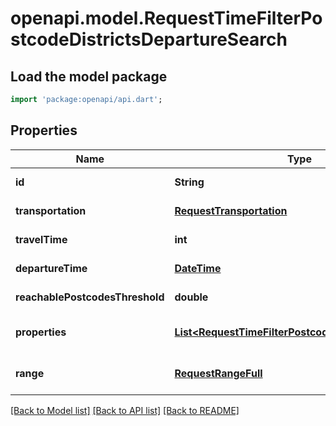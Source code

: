 # openapi.model.RequestTimeFilterPostcodeDistrictsDepartureSearch

## Load the model package
```dart
import 'package:openapi/api.dart';
```

## Properties
Name | Type | Description | Notes
------------ | ------------- | ------------- | -------------
**id** | **String** |  | [default to null]
**transportation** | [**RequestTransportation**](RequestTransportation.md) |  | [default to null]
**travelTime** | **int** |  | [default to null]
**departureTime** | [**DateTime**](DateTime.md) |  | [default to null]
**reachablePostcodesThreshold** | **double** |  | [default to null]
**properties** | [**List&lt;RequestTimeFilterPostcodeDistrictsProperty&gt;**](RequestTimeFilterPostcodeDistrictsProperty.md) |  | [default to const []]
**range** | [**RequestRangeFull**](RequestRangeFull.md) |  | [optional] [default to null]

[[Back to Model list]](../README.md#documentation-for-models) [[Back to API list]](../README.md#documentation-for-api-endpoints) [[Back to README]](../README.md)


